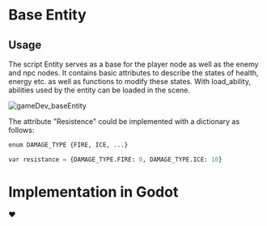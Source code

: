 # Base Entity

## Usage

The script Entity serves as a base for the player node as well as the enemy and npc nodes. 
It contains basic attributes to describe the states of health, energy etc. as well as functions to modify these states. 
With load_ability, abilities used by the entity can be loaded in the scene.

![gameDev_baseEntity](https://github.com/user-attachments/assets/2daec1a7-3848-47a1-a36e-456f32d945ef)

The attribute "Resistence" could be implemented with a dictionary as follows:

```py linenums="1"
enum DAMAGE_TYPE {FIRE, ICE, ...}

var resistance = {DAMAGE_TYPE.FIRE: 0, DAMAGE_TYPE.ICE: 10}
```

# Implementation in Godot

❤️
